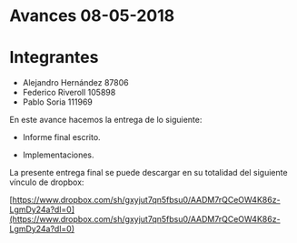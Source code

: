 # Avances 08-05-2018

# Integrantes
- Alejandro Hernández 87806
- Federico Riveroll 105898
- Pablo Soria 111969

En este avance hacemos la entrega de lo siguiente:

 - Informe final escrito.

 - Implementaciones.

La presente entrega final se puede descargar en su totalidad del siguiente vínculo de dropbox:

[https://www.dropbox.com/sh/gxyjut7qn5fbsu0/AADM7rQCeOW4K86z-LgmDy24a?dl=0](https://www.dropbox.com/sh/gxyjut7qn5fbsu0/AADM7rQCeOW4K86z-LgmDy24a?dl=0)
